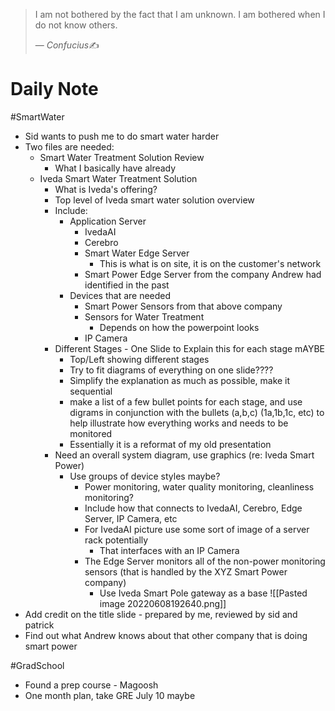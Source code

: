 > I am not bothered by the fact that I am unknown. I am bothered when I do not know others.
>
> &mdash; <cite>Confucius</cite>✍️
# Daily Note
#SmartWater 

- Sid wants to push me to do smart water harder
- Two files are needed:
	- Smart Water Treatment Solution Review
		- What I basically have already
	- Iveda Smart Water Treatment Solution
		- What is Iveda's offering?
		- Top level of Iveda smart water solution overview
		- Include:
			- Application Server
				- IvedaAI
				- Cerebro
				- Smart Water Edge Server
					- This is what is on site, it is on the customer's network
				- Smart Power Edge Server from the company Andrew had identified in the past
			- Devices that are needed
				- Smart Power Sensors from that above company
				- Sensors for Water Treatment
					- Depends on how the powerpoint looks
				- IP Camera
		- Different Stages - One Slide to Explain this for each stage mAYBE
			- Top/Left showing different stages
			- Try to fit diagrams of everything on one slide????
			- Simplify the explanation as much as possible, make it sequential
			- make a list of a few bullet points for each stage, and use digrams in conjunction with the bullets (a,b,c) (1a,1b,1c, etc) to help illustrate how everything works and needs to be monitored
			- Essentially it is a reformat of my old presentation
		- Need an overall system diagram, use graphics (re: Iveda Smart Power)
			- Use groups of device styles maybe?
				- Power monitoring, water quality monitoring, cleanliness monitoring?
				- Include how that connects to IvedaAI, Cerebro, Edge Server, IP Camera, etc
				- For IvedaAI picture use some sort of image of a server rack potentially
					- That interfaces with an IP Camera
				- The Edge Server monitors all of the non-power monitoring sensors (that is handled by the XYZ Smart Power company)
					- Use Iveda Smart Pole gateway as a base
![[Pasted image 20220608192640.png]]
- Add credit on the title slide - prepared by me, reviewed by sid and patrick
- Find out what Andrew knows about that other company that is doing smart power

#GradSchool

- Found a prep course - Magoosh
- One month plan, take GRE July 10 maybe